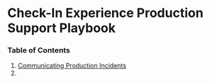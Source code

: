 # Check-In Experience Production Support Playbook

### Table of Contents
1. [Communicating Production Incidents](#communication)
2. 
